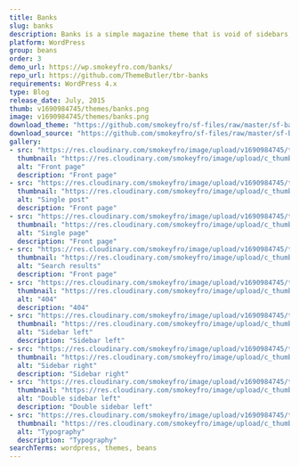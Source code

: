```yaml
---
title: Banks
slug: banks
description: Banks is a simple magazine theme that is void of sidebars, so you're content is always center stage.
platform: WordPress
group: beans
order: 3
demo_url: https://wp.smokeyfro.com/banks/
repo_url: https://github.com/ThemeButler/tbr-banks
requirements: WordPress 4.x
type: Blog
release_date: July, 2015
thumb: v1690984745/themes/banks.png
image: v1690984745/themes/banks.png
download_theme: "https://github.com/smokeyfro/sf-files/raw/master/sf-banks.zip"
download_source: "https://github.com/smokeyfro/sf-files/raw/master/sf-banks-source.zip"
gallery:
- src: "https://res.cloudinary.com/smokeyfro/image/upload/v1690984745/themes/wordpress/banks/banks-1-frontpage.jpg"
  thumbnail: "https://res.cloudinary.com/smokeyfro/image/upload/c_thumb,g_center,h_230,w_350/v1690984745/themes/wordpress/banks/banks-1-frontpage.jpg"
  alt: "Front page"
  description: "Front page"
- src: "https://res.cloudinary.com/smokeyfro/image/upload/v1690984745/themes/wordpress/banks/banks-2-blog-single.jpg"
  thumbnail: "https://res.cloudinary.com/smokeyfro/image/upload/c_thumb,g_center,h_230,w_350/v1690984745/themes/wordpress/banks/banks-2-blog-single.jpg"
  alt: "Single post"
  description: "Front page"
- src: "https://res.cloudinary.com/smokeyfro/image/upload/v1690984745/themes/wordpress/banks/banks-3-page.jpg"
  thumbnail: "https://res.cloudinary.com/smokeyfro/image/upload/c_thumb,g_center,h_230,w_350/v1690984745/themes/wordpress/banks/banks-3-page.jpg"
  alt: "Single page"
  description: "Front page"
- src: "https://res.cloudinary.com/smokeyfro/image/upload/v1690984745/themes/wordpress/banks/banks-4-search-results.jpg"
  thumbnail: "https://res.cloudinary.com/smokeyfro/image/upload/c_thumb,g_center,h_230,w_350/v1690984745/themes/wordpress/banks/banks-4-search-results.jpg"
  alt: "Search results"
  description: "Front page"
- src: "https://res.cloudinary.com/smokeyfro/image/upload/v1690984745/themes/wordpress/banks/banks-5-404.jpg"
  thumbnail: "https://res.cloudinary.com/smokeyfro/image/upload/c_thumb,g_center,h_230,w_350/v1690984745/themes/wordpress/banks/banks-5-404.jpg"
  alt: "404"
  description: "404"
- src: "https://res.cloudinary.com/smokeyfro/image/upload/v1690984745/themes/wordpress/banks/banks-6-sidebar-left.jpg"
  thumbnail: "https://res.cloudinary.com/smokeyfro/image/upload/c_thumb,g_center,h_230,w_350/v1690984745/themes/wordpress/banks/banks-6-sidebar-left.jpg"
  alt: "Sidebar left"
  description: "Sidebar left"
- src: "https://res.cloudinary.com/smokeyfro/image/upload/v1690984745/themes/wordpress/banks/banks-7-sidebar-right.jpg"
  thumbnail: "https://res.cloudinary.com/smokeyfro/image/upload/c_thumb,g_center,h_230,w_350/v1690984745/themes/wordpress/banks/banks-7-sidebar-right.jpg"
  alt: "Sidebar right"
  description: "Sidebar right"
- src: "https://res.cloudinary.com/smokeyfro/image/upload/v1690984745/themes/wordpress/banks/banks-8-double-sidebar-left.jpg"
  thumbnail: "https://res.cloudinary.com/smokeyfro/image/upload/c_thumb,g_center,h_230,w_350/v1690984745/themes/wordpress/banks/banks-8-double-sidebar-left.jpg"
  alt: "Double sidebar left"
  description: "Double sidebar left"
- src: "https://res.cloudinary.com/smokeyfro/image/upload/v1690984745/themes/wordpress/banks/banks-9-typography.jpg"
  thumbnail: "https://res.cloudinary.com/smokeyfro/image/upload/c_thumb,g_center,h_230,w_350/v1690984745/themes/wordpress/banks/banks-9-typography.jpg"
  alt: "Typography"
  description: "Typography"
searchTerms: wordpress, themes, beans
---
```


